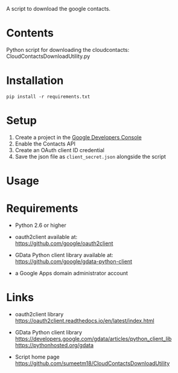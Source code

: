 A script to download the google contacts.

# Contents

Python script for downloading the cloudcontacts: CloudContactsDownloadUtility.py



# Installation

```
pip install -r requirements.txt
```

# Setup

1. Create a project in the [Google Developers Console](https://console.developers.google.com)
2. Enable the Contacts API
3. Create an OAuth client ID credential
4. Save the json file as ```client_secret.json``` alongside the script

# Usage



# Requirements

- Python 2.6 or higher

- oauth2client available at:  
  https://github.com/google/oauth2client

- GData Python client library available at:  
  https://github.com/google/gdata-python-client

- a Google Apps domain administrator account


# Links

- oauth2client library  
  https://oauth2client.readthedocs.io/en/latest/index.html

- GData Python client library  
  https://developers.google.com/gdata/articles/python_client_lib  
  https://pythonhosted.org/gdata

- Script home page  
  https://github.com/sumeetm18/CloudContactsDownloadUtility

